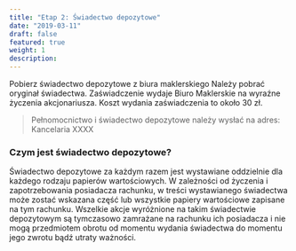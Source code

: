 ```yaml
---
title: "Etap 2: Świadectwo depozytowe"
date: "2019-03-11"
draft: false
featured: true
weight: 1
description:
---
```


Pobierz świadectwo depozytowe z biura maklerskiego
Należy pobrać oryginał świadectwa. Zaświadczenie wydaje Biuro Maklerskie na wyraźne życzenia akcjonariusza. Koszt wydania zaświadczenia to około 30 zł.


> Pełnomocnictwo i świadectwo depozytowe należy wysłać na adres:  
> Kancelaria XXXX

### Czym jest świadectwo depozytowe?

Świadectwo depozytowe za każdym razem jest wystawiane oddzielnie dla każdego rodzaju papierów wartościowych. W zależności od życzenia i zapotrzebowania posiadacza rachunku, w treści wystawianego świadectwa może zostać wskazana część lub wszystkie papiery wartościowe zapisane na tym rachunku. Wszelkie akcje wyróżnione na takim świadectwie depozytowym są tymczasowo zamrażane na rachunku ich posiadacza i nie mogą przedmiotem obrotu od momentu wydania świadectwa do momentu jego zwrotu bądź utraty ważności.